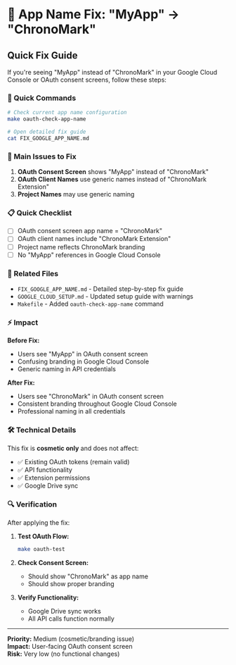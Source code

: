 # 🔧 App Name Fix: "MyApp" → "ChronoMark"

## Quick Fix Guide

If you're seeing "MyApp" instead of "ChronoMark" in your Google Cloud Console or OAuth consent screens, follow these steps:

### 🚀 Quick Commands

```bash
# Check current app name configuration
make oauth-check-app-name

# Open detailed fix guide
cat FIX_GOOGLE_APP_NAME.md
```

### 🎯 Main Issues to Fix

1. **OAuth Consent Screen** shows "MyApp" instead of "ChronoMark"
2. **OAuth Client Names** use generic names instead of "ChronoMark Extension"
3. **Project Names** may use generic naming

### 📋 Quick Checklist

- [ ] OAuth consent screen app name = "ChronoMark"
- [ ] OAuth client names include "ChronoMark Extension"
- [ ] Project name reflects ChronoMark branding
- [ ] No "MyApp" references in Google Cloud Console

### 🔗 Related Files

- `FIX_GOOGLE_APP_NAME.md` - Detailed step-by-step fix guide
- `GOOGLE_CLOUD_SETUP.md` - Updated setup guide with warnings
- `Makefile` - Added `oauth-check-app-name` command

### ⚡ Impact

**Before Fix:**
- Users see "MyApp" in OAuth consent screen
- Confusing branding in Google Cloud Console
- Generic naming in API credentials

**After Fix:**
- Users see "ChronoMark" in OAuth consent screen
- Consistent branding throughout Google Cloud Console
- Professional naming in all credentials

### 🛠️ Technical Details

This fix is **cosmetic only** and does not affect:
- ✅ Existing OAuth tokens (remain valid)
- ✅ API functionality
- ✅ Extension permissions
- ✅ Google Drive sync

### 🔍 Verification

After applying the fix:

1. **Test OAuth Flow:**
   ```bash
   make oauth-test
   ```

2. **Check Consent Screen:**
   - Should show "ChronoMark" as app name
   - Should show proper branding

3. **Verify Functionality:**
   - Google Drive sync works
   - All API calls function normally

---

**Priority:** Medium (cosmetic/branding issue)  
**Impact:** User-facing OAuth consent screen  
**Risk:** Very low (no functional changes)
